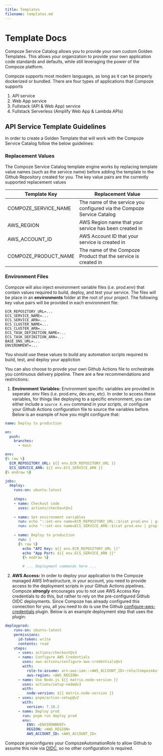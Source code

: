 ```yaml
---
title: Templates
filename: templates.md
--- 
```

# Template Docs

Compoze Service Catalog allows you to provide your own custom Golden Templates. This allows your organization to provide your own application code standards and defaults, while still leveraging the power of the Compoze platform. 

Compoze supports most modern languages, as long as it can be properly dockerized or bundled. There are four types of applications that Compoze supports

1. API service
2. Web App service
3. Fullstack (API & Web App) service
4. Fullstack Serverless (Amplify Web App & Lambda APIs)

## API Service Template Guidelines

In order to create a Golden Template that will work with the Compoze Service Catalog follow the below guidelines:

### Replacement Values

The Compoze Service Catalog template engine works by replacing template value names (such as the service name) before adding the template to the Github Repository created for you. The key value pairs are the currently supported replacement values

| Template Key         | Replacement Value                                                      |
| -------------------- | ---------------------------------------------------------------------- |
| COMPOZE_SERVICE_NAME | The name of the service you configured via the Compoze Service Catalog |
| AWS_REGION           | AWS Region name that your service has been created in                  |
| AWS_ACCOUNT_ID       | AWS Account ID that your service is created in                         |
| COMPOZE_PRODUCT_NAME | The name of the Compoze Product that the service is created in         |

### Environment Files

Compoze will also inject environment variable files (i.e. prod.env) that contain values required to build, deploy, and test your service. The files will be place in an **environments** folder at the root of your project. The following key value pairs will be provided in each environment file:

```env
ECR_REPOSITORY_URL=...
ECS_SERVICE_NAME=...
ECS_SERVICE_ARN=...
ECS_CLUSTER_NAME=...
ECS_CLUSTER_ARN=...
ECS_TASK_DEFINITION_NAME=...
ECS_TASK_DEFINITION_ARN=...
BASE_DNS_URL=...
ENVIRONMENT=...
```

You should use these values to build any automation scripts required to build, test, and deploy your appliction

You can also choose to provde your own Github Actions file to orchestrate you continuous delivery pipeline. There are a few recommendations and restrictions:

1. **Environment Variables:** Environment specific variables are provided in seperate .env files (i.e. prod.env, dev.env, etc). In order to access these variables, for things like deploying to a specific environment, you can either include a ```source X.env``` command in your scripts, or configure your Github Actions configuration file to source the variables before. Below is an example of how you might configure that:

```yaml
name: Deploy to production

on:
  push:
    branches:
      - main

env:
{% raw %}
  ECR_REPOSITORY_URL: ${{ env.ECR_REPOSITORY_URL }}
  ECS_SERVICE_ARN: ${{ env.ECS_SERVICE_ARN }}
{% endraw %}

jobs:
  deploy:
    runs-on: ubuntu-latest
    
    steps:
    - name: Checkout code
      uses: actions/checkout@v2
      
    - name: Set environment variables
      run: echo "::set-env name=ECR_REPOSITORY_URL::$(cat prod.env | grep ECR_REPOSITORY_URL | awk -F '=' '{print $2}')"
      run: echo "::set-env name=ECS_SERVICE_ARN::$(cat prod.env | grep ECS_SERVICE_ARN | awk -F '=' '{print $2}')"
      
    - name: Deploy to production
      run: |
      {% raw %}
        echo "API Key: ${{ env.ECR_REPOSITORY_URL }}"
        echo "App Port: ${{ env.ECS_SERVICE_ARN }}"
        {% endraw %}

        # ... Deployment commands here ...
```

2. **AWS Access:** In order to deploy your application to the Compoze managed AWS Infrastructure, in your account, you need to provide access to the deployment scripts in your Github Actions pipelines. Compoze ***strongly*** encourages you to not use AWS Access Key credentials to do this, but rather to rely on the pre-configured Github OIDC deployments. Since Compoze has already configured this connection for you, all you need to do is use the Github [configure-aws-credentials](https://github.com/aws-actions/configure-aws-credentials) plugin. Below is an example deployment step that uses the plugin:

```yaml
deployprod:
    runs-on: ubuntu-latest
    permissions:
      id-token: write
      contents: read
    steps:
      - uses: actions/checkout@v3
      - name: Configure AWS Credentials
        uses: aws-actions/configure-aws-credentials@v1
        with:
          role-to-assume: arn:aws:iam::<AWS_ACCOUNT_ID>:role/CompozeAutomationRole
          aws-region: <AWS_REGION>
      - name: Use Node.js ${{ matrix.node-version }}
        uses: actions/setup-node@v3
        with:
          node-version: ${{ matrix.node-version }}
      - uses: pnpm/action-setup@v2
        with:
          version: 7.18.2
      - name: Deploy prod
        run: pnpm run deploy prod
        env:
          ENV: <ENVIRONMENT>
          REGION: <AWS_REGION>
          AWS_ACCOUNT_ID: <AWS_ACCOUNT_ID>
```

Compoze preconfigures your CompozeAutomationRole to allow Github to assume this role via [OIDC](https://docs.github.com/en/actions/deployment/security-hardening-your-deployments/configuring-openid-connect-in-amazon-web-services), so no other configuration is required.